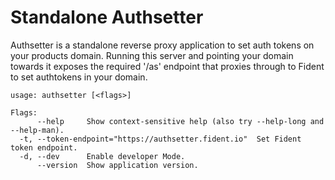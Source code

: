 # Standalone Authsetter

Authsetter is a standalone reverse proxy application to set auth tokens on your products domain.
Running this server and pointing your domain towards it exposes the required '/as' endpoint that
proxies through to Fident to set authtokens in your domain.

```
usage: authsetter [<flags>]

Flags:
      --help     Show context-sensitive help (also try --help-long and --help-man).
  -t, --token-endpoint="https://authsetter.fident.io"  Set Fident token endpoint.
  -d, --dev      Enable developer Mode.
      --version  Show application version.
```

